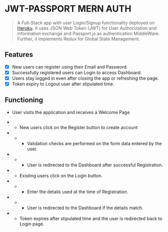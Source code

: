 # JWT-PASSPORT MERN AUTH

> A Full-Stack app with user Login/Signup functionality deployed on [Heroku](https://jwt-mern-auth.herokuapp.com/ "Heroku").
It uses JSON Web Token (JWT) for User Authorization and information exchange and Passport.js as authentication MiddleWare.
Further, it implements Redux for Global State Management.

## Features
- [x] New users can register using their Email and Password.
- [x] Successfully registered users can Login to access Dashboard.
- [x] Users stay logged in even after closing the app or refreshing the page.
- [x] Token expiry to Logout user after stipulated time.

## Functioning
- User visits the application and receives a Welcome Page

- - New users click on the Register button to create account
- - - Validation checks are performed on the form data entered by the user.
- - - User is redirected to the Dashboard after successful Registration.

- - Existing users click on the Login button.
- - - Enter the details used at the time of Registration.
- - - User is redirected to the Dashboard if the details match.

- - Token expires after stipulated time and the user is redirected back to Login page.
